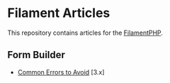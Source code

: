 # Filament Articles

This repository contains articles for the [FilamentPHP](https://filamentphp.com).

## Form Builder
- [Common Errors to Avoid](form-builder/common-errors-to-avoid.md) [3.x]